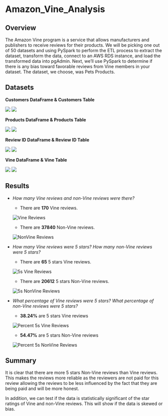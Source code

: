 # Amazon_Vine_Analysis

## Overview 

The Amazon Vine program is a service that allows manufacturers and publishers to receive reviews for their products. We will be picking one out of 50 datasets and using PySpark to perform the ETL process to extract the dataset, transform the data, connect to an AWS RDS instance, and load the transformed data into pgAdmin. Next, we’ll use PySpark to determine if there is any bias toward favorable reviews from Vine members in your dataset. The dataset, we choose, was Pets Products. 

## Datasets 

<b>Customers DataFrame & Customers Table</b>

<img src="/Resources/customers_df.png"/>
<img src="/Resources/customers_table.png"/>

<b>Products DataFrame & Products Table</b>

<img src="/Resources/products_df.png"/>
<img src="/Resources/products_table.png"/>
    
<b>Review ID DataFrame & Review ID Table</b>

<img src="/Resources/review_id_df.png"/>
<img src="/Resources/review_id_table.png"/>

<b>Vine DataFrame & Vine Table</b>

<img src="/Resources/vine_df.png"/>
<img src="/Resources/vine_table.png"/>

## Results

- <i>How many Vine reviews and non-Vine reviews were there?</i>
    - There are <b>170</b> Vine reviews. 
    
    ![Vine Reviews](/Resources/vine_reviews.png)

    - There are <b>37840</b> Non-Vine reviews. 
    
    ![NonVine Reviews](/Resources/nonvine_reviews.png)

- <i>How many Vine reviews were 5 stars? How many non-Vine reviews were 5 stars?</i>
    - There are <b>65</b> 5 stars Vine reviews. 
    
    ![5s Vine Reviews](/Resources/vine_reviews_5s.png)

    - There are <b>20612</b> 5 stars Non-Vine reviews. 
    
    ![5s NonVine Reviews](/Resources/nonvine_reviews_5s.png) 

- <i>What percentage of Vine reviews were 5 stars? What percentage of non-Vine reviews were 5 stars?</i>
    - <b>38.24%</b> are 5 stars Vine reviews
    
    ![Percent 5s Vine Reviews](/Resources/percent_vine_reviews.png)

    - <b>54.47%</b> are 5 stars Non-Vine reviews
    
    ![Percent 5s NonVine Reviews](/Resources/percent_nonvine_reviews.png) 

## Summary

It is clear that there are more 5 stars Non-Vine reviews than Vine reviews. This makes the reviews more reliable as the reviewers are not paid for this review allowing the reviews to be less influenced by the fact that they are being paid and will be more honest. 

In addition, we can test if the data is statistically significant of the star ratings of Vine and non-Vine reviews. This will show if the data is skewed or bias. 

